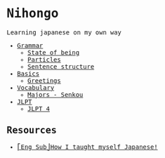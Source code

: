 <samp>

# Nihongo

Learning japanese on my own way

- [Grammar](grammar/README.md)
  - [State of being](grammar/state-of-being.md)
  - [Particles](grammar/particles.md)
  - [Sentence structure](grammar/sentence-structure.md)
- [Basics](basics/README.md)
  - [Greetings](basics/greetings.md)
- [Vocabulary](vocabulary/README.md)
  - [Majors - Senkou](vocabulary/majors.md)
- [JLPT](jlpt/README.md)
  - [JLPT 4](jlpt/jlpt4/README.md)

## Resources

- [⎡Eng Sub⎦How I taught myself Japanese!](https://www.youtube.com/watch?v=8WVVOXec5jA&ab_channel=Ananya%E3%82%A2%E3%83%8A%E3%83%B3%E3%83%A4)

</samp>
